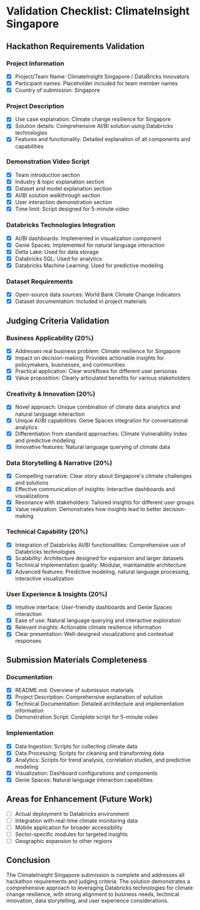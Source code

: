 # Validation Checklist: ClimateInsight Singapore

## Hackathon Requirements Validation

### Project Information
- [x] Project/Team Name: ClimateInsight Singapore / DataBricks Innovators
- [x] Participant names: Placeholder included for team member names
- [x] Country of submission: Singapore

### Project Description
- [x] Use case explanation: Climate change resilience for Singapore
- [x] Solution details: Comprehensive AI/BI solution using Databricks technologies
- [x] Features and functionality: Detailed explanation of all components and capabilities

### Demonstration Video Script
- [x] Team introduction section
- [x] Industry & topic explanation section
- [x] Dataset and model explanation section
- [x] AI/BI solution walkthrough section
- [x] User interaction demonstration section
- [x] Time limit: Script designed for 5-minute video

### Databricks Technologies Integration
- [x] AI/BI dashboards: Implemented in visualization component
- [x] Genie Spaces: Implemented for natural language interaction
- [x] Delta Lake: Used for data storage
- [x] Databricks SQL: Used for analytics
- [x] Databricks Machine Learning: Used for predictive modeling

### Dataset Requirements
- [x] Open-source data sources: World Bank Climate Change Indicators
- [x] Dataset documentation: Included in project materials

## Judging Criteria Validation

### Business Applicability (20%)
- [x] Addresses real business problem: Climate resilience for Singapore
- [x] Impact on decision-making: Provides actionable insights for policymakers, businesses, and communities
- [x] Practical application: Clear workflows for different user personas
- [x] Value proposition: Clearly articulated benefits for various stakeholders

### Creativity & Innovation (20%)
- [x] Novel approach: Unique combination of climate data analytics and natural language interaction
- [x] Unique AI/BI capabilities: Genie Spaces integration for conversational analytics
- [x] Differentiation from standard approaches: Climate Vulnerability Index and predictive modeling
- [x] Innovative features: Natural language querying of climate data

### Data Storytelling & Narrative (20%)
- [x] Compelling narrative: Clear story about Singapore's climate challenges and solutions
- [x] Effective communication of insights: Interactive dashboards and visualizations
- [x] Resonance with stakeholders: Tailored insights for different user groups
- [x] Value realization: Demonstrates how insights lead to better decision-making

### Technical Capability (20%)
- [x] Integration of Databricks AI/BI functionalities: Comprehensive use of Databricks technologies
- [x] Scalability: Architecture designed for expansion and larger datasets
- [x] Technical implementation quality: Modular, maintainable architecture
- [x] Advanced features: Predictive modeling, natural language processing, interactive visualization

### User Experience & Insights (20%)
- [x] Intuitive interface: User-friendly dashboards and Genie Spaces interaction
- [x] Ease of use: Natural language querying and interactive exploration
- [x] Relevant insights: Actionable climate resilience information
- [x] Clear presentation: Well-designed visualizations and contextual responses

## Submission Materials Completeness

### Documentation
- [x] README.md: Overview of submission materials
- [x] Project Description: Comprehensive explanation of solution
- [x] Technical Documentation: Detailed architecture and implementation information
- [x] Demonstration Script: Complete script for 5-minute video

### Implementation
- [x] Data Ingestion: Scripts for collecting climate data
- [x] Data Processing: Scripts for cleaning and transforming data
- [x] Analytics: Scripts for trend analysis, correlation studies, and predictive modeling
- [x] Visualization: Dashboard configurations and components
- [x] Genie Spaces: Natural language interaction capabilities

## Areas for Enhancement (Future Work)

- [ ] Actual deployment to Databricks environment
- [ ] Integration with real-time climate monitoring data
- [ ] Mobile application for broader accessibility
- [ ] Sector-specific modules for targeted insights
- [ ] Geographic expansion to other regions

## Conclusion

The ClimateInsight Singapore submission is complete and addresses all hackathon requirements and judging criteria. The solution demonstrates a comprehensive approach to leveraging Databricks technologies for climate change resilience, with strong alignment to business needs, technical innovation, data storytelling, and user experience considerations.
